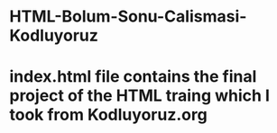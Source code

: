 # HTML-Bolum-Sonu-Calismasi- Kodluyoruz 
# index.html file contains the final project of the HTML traing which I took from Kodluyoruz.org
